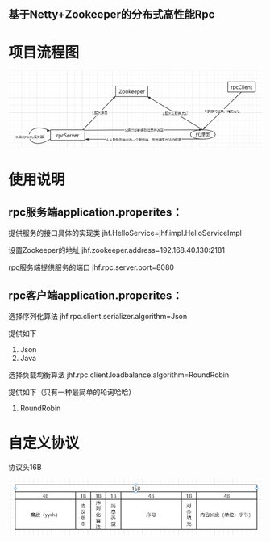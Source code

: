 ## 基于Netty+Zookeeper的分布式高性能Rpc
# 项目流程图

![image-20210929200740330](README-images/image-20210929200740330.png)

# 使用说明

## rpc服务端application.properites：

提供服务的接口具体的实现类
jhf.HelloService=jhf.impl.HelloServiceImpl

设置Zookeeper的地址
jhf.zookeeper.address=192.168.40.130:2181

rpc服务端提供服务的端口
jhf.rpc.server.port=8080

## rpc客户端application.properites：

选择序列化算法
jhf.rpc.client.serializer.algorithm=Json

提供如下

1. Json
2. Java

选择负载均衡算法
jhf.rpc.client.loadbalance.algorithm=RoundRobin

提供如下（只有一种最简单的轮询哈哈）

1. RoundRobin

# 自定义协议

协议头16B

![image-20210929203712679](README-images/image-20210929203712679.png)
